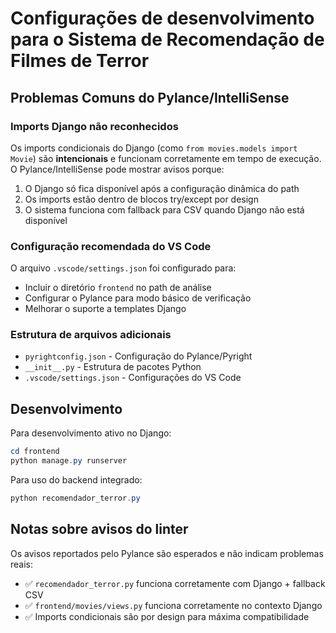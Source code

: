 # Configurações de desenvolvimento para o Sistema de Recomendação de Filmes de Terror

## Problemas Comuns do Pylance/IntelliSense

### Imports Django não reconhecidos
Os imports condicionais do Django (como `from movies.models import Movie`) são **intencionais** e funcionam corretamente em tempo de execução. O Pylance/IntelliSense pode mostrar avisos porque:

1. O Django só fica disponível após a configuração dinâmica do path
2. Os imports estão dentro de blocos try/except por design
3. O sistema funciona com fallback para CSV quando Django não está disponível

### Configuração recomendada do VS Code

O arquivo `.vscode/settings.json` foi configurado para:
- Incluir o diretório `frontend` no path de análise
- Configurar o Pylance para modo básico de verificação
- Melhorar o suporte a templates Django

### Estrutura de arquivos adicionais

- `pyrightconfig.json` - Configuração do Pylance/Pyright
- `__init__.py` - Estrutura de pacotes Python
- `.vscode/settings.json` - Configurações do VS Code

## Desenvolvimento

Para desenvolvimento ativo no Django:
```powershell
cd frontend
python manage.py runserver
```

Para uso do backend integrado:
```powershell
python recomendador_terror.py
```

## Notas sobre avisos do linter

Os avisos reportados pelo Pylance são esperados e não indicam problemas reais:
- ✅ `recomendador_terror.py` funciona corretamente com Django + fallback CSV
- ✅ `frontend/movies/views.py` funciona corretamente no contexto Django
- ✅ Imports condicionais são por design para máxima compatibilidade
